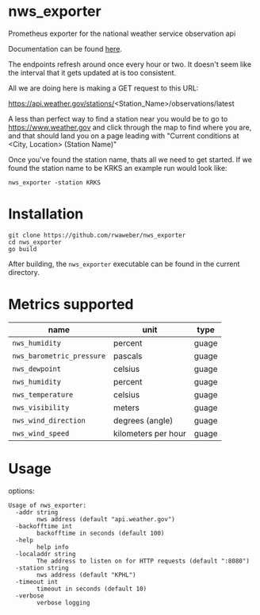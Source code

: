 # nws_exporter #

Prometheus exporter for the national weather service observation api

Documentation can be found
[here](https://www.weather.gov/documentation/services-web-api).

The endpoints refresh around once every hour or two.
It doesn't seem like the interval that it gets updated at is too consistent.

All we are doing here is making a GET request to this URL:

https://api.weather.gov/stations/<Station_Name>/observations/latest

A less than perfect way to find a station near you would be to go to
https://www.weather.gov and click through the map to find where you are,
and that should land you on a page leading with "Current conditions at
<City, Location> (Station Name)"

Once you've found the station name, thats all we need to get started. If we
found the station name to be KRKS an example run would look like:

```
nws_exporter -station KRKS
```

# Installation

```
git clone https://github.com/rwaweber/nws_exporter
cd nws_exporter
go build
```

After building, the `nws_exporter` executable can be found in the current
directory.

# Metrics supported
| name | unit | type |
|--------------|----------|-------|
| `nws_humidity` | percent  | guage |
| `nws_barometric_pressure` | pascals | guage |
| `nws_dewpoint` | celsius | guage |
| `nws_humidity` | percent | guage |
| `nws_temperature` | celsius | guage |
| `nws_visibility` | meters | guage |
| `nws_wind_direction` | degrees (angle) | guage |
| `nws_wind_speed` | kilometers per hour | guage |

# Usage
options:
```
Usage of nws_exporter:
  -addr string
        nws address (default "api.weather.gov")
  -backofftime int
        backofftime in seconds (default 100)
  -help
        help info
  -localaddr string
        The address to listen on for HTTP requests (default ":8080")
  -station string
        nws address (default "KPHL")
  -timeout int
        timeout in seconds (default 10)
  -verbose
        verbose logging
```
